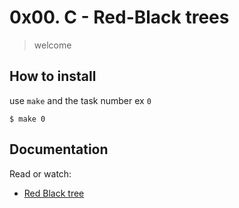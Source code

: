 # 0x00. C - Red-Black trees
> welcome

## How to install
use `make` and the task number ex `0`

```console
$ make 0
```

## Documentation
Read or watch:
 - [Red Black tree]


<!--links-->

[Red Black tree]: https://en.wikipedia.org/wiki/Red%E2%80%93black_tree

